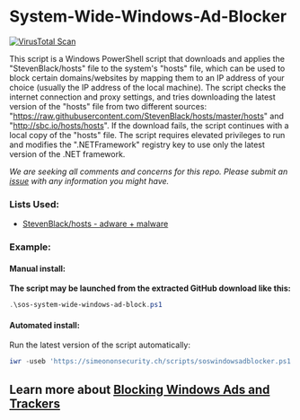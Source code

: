 # System-Wide-Windows-Ad-Blocker

[![VirusTotal Scan](https://github.com/simeononsecurity/System-Wide-Windows-Ad-Blocker/actions/workflows/virustotal.yml/badge.svg)](https://github.com/simeononsecurity/System-Wide-Windows-Ad-Blocker/actions/workflows/virustotal.yml)

This script is a Windows PowerShell script that downloads and applies the "StevenBlack/hosts" file to the system's "hosts" file, which can be used to block certain domains/websites by mapping them to an IP address of your choice (usually the IP address of the local machine). The script checks the internet connection and proxy settings, and tries downloading the latest version of the "hosts" file from two different sources: "https://raw.githubusercontent.com/StevenBlack/hosts/master/hosts" and "http://sbc.io/hosts/hosts". If the download fails, the script continues with a local copy of the "hosts" file. The script requires elevated privileges to run and modifies the ".NETFramework" registry key to use only the latest version of the .NET framework.

*We are seeking all comments and concerns for this repo. Please submit an [issue](https://github.com/simeononsecurity/System-Wide-Windows-Ad-Blocker/issues) with any information you might have.*

### Lists Used:
- [StevenBlack/hosts - adware + malware](https://github.com/StevenBlack/hosts)

### Example:
#### Manual install:
**The script may be launched from the extracted GitHub download like this:**
```powershell
.\sos-system-wide-windows-ad-block.ps1
```
#### Automated install:
Run the latest version of the script automatically:
```powershell
iwr -useb 'https://simeononsecurity.ch/scripts/soswindowsadblocker.ps1' | iex
```

## Learn more about [Blocking Windows Ads and Trackers](https://simeononsecurity.ch/github/System-Wide-Windows-Ad-Blocker)
